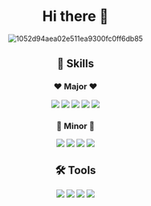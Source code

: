 <div align="center">
   <h1> Hi there 👋 </h1>
  
  ![1052d94aea02e511ea9300fc0ff6db85](https://user-images.githubusercontent.com/58590260/165882063-15090b31-c819-46d2-911e-7dc2a94d1731.gif)

  <h2> 💪 Skills</h2>
  <h3> ❤ Major ❤ </h3>
<img src="https://img.shields.io/badge/Python-3776AB?style=flat-square&logo=Python&logoColor=white"/> <img src="https://img.shields.io/badge/PyTorch-EE4C2C?style=flat-square&logo=Pytorch&logoColor=white"/> <img src="https://img.shields.io/badge/Ray-028CF0?style=flat-square&logo=Ray&logoColor=white"/> <img src="https://img.shields.io/badge/Microsoft-SQL-Server?style=flat-square&logo=Microsoft-SQL-Server&logoColor=white"/> <img src="https://img.shields.io/badge/Linux-FCC624?style=flat-square&logo=Linux&logoColor=white"/>

  <h3>💙 Minor 💙 </h3>
<img src="https://img.shields.io/badge/C-Sharp?style=flat-square&logo=C-Sharp&logoColor=white"/> <img src="https://img.shields.io/badge/PostgreSQL-4169E1?style=flat-square&logo=PostgreSQL&logoColor=white"/> <img src="https://img.shields.io/badge/Flask-000000?style=flat-square&logo=Flask&logoColor=white"/> <img src="https://img.shields.io/badge/Tensorflow-FF6F00?style=flat-square&logo=Tensorflow&logoColor=white"/> 
  
  <h2> 🛠 Tools </h2>
  <img src="https://img.shields.io/badge/Github-181717?style=flat-square&logo=Github&logoColor=white"/> <img src="https://img.shields.io/badge/Notion-000000?style=flat-square&logo=Notion&logoColor=white"/> <img src="https://img.shields.io/badge/Visual-Studio-Code?style=flat-square&logo=Visual-Studio-Code&logoColor=white"/> <img src="https://img.shields.io/badge/Visual-Studio-5C2D91?style=flat-square&logo=Visual-Studio&logoColor=white"/>
  
</div>
<!--
**h-y-e-j-i/h-y-e-j-i** is a ✨ _special_ ✨ repository because its `README.md` (this file) appears on your GitHub profile.

Here are some ideas to get you started:

- 🔭 I’m currently working on ...
- 🌱 I’m currently learning ...
- 👯 I’m looking to collaborate on ...
- 🤔 I’m looking for help with ...
- 💬 Ask me about ...
- 📫 How to reach me: ...
- 😄 Pronouns: ...
- ⚡ Fun fact: ...
-->
